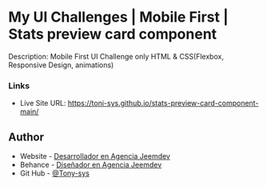 # My UI Challenges | Mobile First | Stats preview card component

Description: Mobile First UI Challenge only HTML & CSS(Flexbox, Responsive Design, animations)

### Links

- Live Site URL: https://toni-sys.github.io/stats-preview-card-component-main/


## Author

- Website - [Desarrollador en Agencia Jeemdev](https://www.jeemdev.com)
- Behance - [Diseñador en Agencia Jeemdev](https://www.behance.net/agencia_jeemdev)
- Git Hub - [@Tony-sys](https://github.com/Toni-sys)
